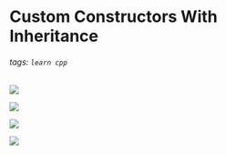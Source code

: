 # Custom Constructors With Inheritance
###### tags: `learn cpp`

![](https://i.imgur.com/wBEq1fg.png)

![](https://i.imgur.com/fkZcl21.png)

![](https://i.imgur.com/lAhiPeH.png)

![](https://i.imgur.com/TSjX2H4.png)

